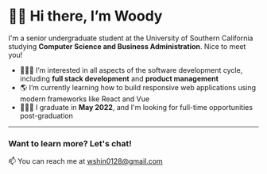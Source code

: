 <h1>👋🏼 Hi there, I’m Woody</h1>

I'm a senior undergraduate student at the University of Southern California studying <strong>Computer Science and Business Administration</strong>. Nice to meet you!
- 👨🏻‍💻 I’m interested in all aspects of the software development cycle, including <strong>full stack development</strong> and <strong>product management</strong>
- 🌎 I’m currently learning how to build responsive web applications using modern frameworks like React and Vue
- 👨🏻‍🎓 I graduate in <strong>May 2022</strong>, and I'm looking for full-time opportunities post-graduation
<hr>
<h3>Want to learn more? Let's chat!</h3>
📫 You can reach me at <a href="mailto:wwshin0128@gmail.com">wshin0128@gmail.com</a>
